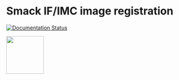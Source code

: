 # Smack IF/IMC image registration 

[![Documentation Status](https://readthedocs.org/projects/smack-imc/badge/?version=latest)](https://damuta.readthedocs.io/en/latest/?badge=latest)

<img src="https://user-images.githubusercontent.com/23587234/215305362-f68862d4-151f-40dc-97a1-7b331430665e.png" width="100" height="100" />

